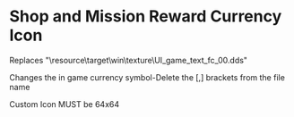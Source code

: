 # Shop and Mission Reward Currency Icon

Replaces "\resource\target\win\texture\UI_game_text_fc_00.dds"

Changes the in game currency symbol-Delete the [,] brackets from the file name

Custom Icon MUST be 64x64
